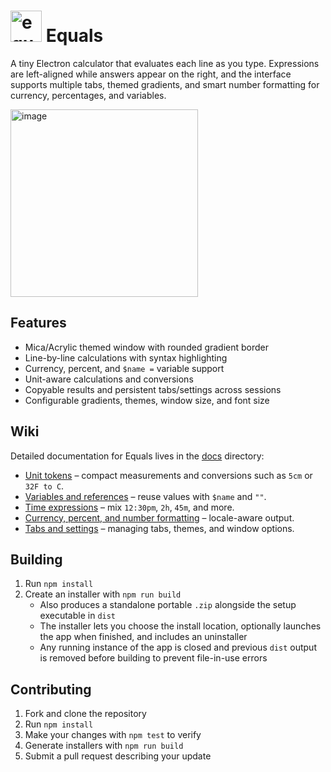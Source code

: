 # <img width="50px" alt="equals" src="https://github.com/user-attachments/assets/8d5cc447-292a-4837-af3e-efe1ab889ecd" /> Equals

A tiny Electron calculator that evaluates each line as you type. Expressions are left-aligned while answers appear on the right, and the interface supports multiple tabs, themed gradients, and smart number formatting for currency, percentages, and variables.

<img width="300" height="300" alt="image" src="https://github.com/user-attachments/assets/fb17e969-2ab8-474f-b8d6-e079d12cd32a" />


## Features
- Mica/Acrylic themed window with rounded gradient border
- Line-by-line calculations with syntax highlighting
- Currency, percent, and `$name =` variable support
- Unit-aware calculations and conversions
- Copyable results and persistent tabs/settings across sessions
- Configurable gradients, themes, window size, and font size

## Wiki
Detailed documentation for Equals lives in the [docs](docs) directory:

- [Unit tokens](docs/units.md) – compact measurements and conversions such as `5cm` or `32F to C`.
- [Variables and references](docs/variables.md) – reuse values with `$name` and `""`.
- [Time expressions](docs/time.md) – mix `12:30pm`, `2h`, `45m`, and more.
- [Currency, percent, and number formatting](docs/formatting.md) – locale-aware output.
- [Tabs and settings](docs/interface.md) – managing tabs, themes, and window options.

## Building
1. Run `npm install`
2. Create an installer with `npm run build`
   - Also produces a standalone portable `.zip` alongside the setup executable in `dist`
   - The installer lets you choose the install location, optionally launches the app when finished, and includes an uninstaller
   - Any running instance of the app is closed and previous `dist` output is removed before building to prevent file-in-use errors

## Contributing
1. Fork and clone the repository
2. Run `npm install`
3. Make your changes with `npm test` to verify
4. Generate installers with `npm run build`
5. Submit a pull request describing your update

